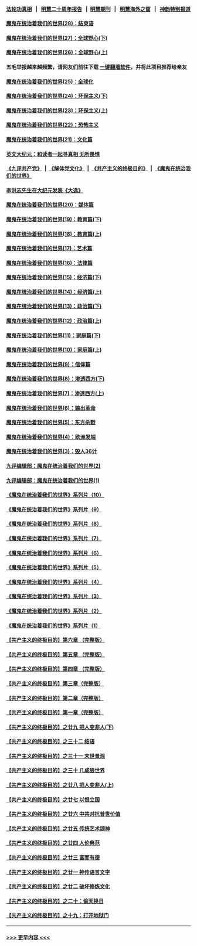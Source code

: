 #### [法轮功真相](https://github.com/gfw-breaker/truth/blob/master/README.md?t=0) &nbsp;&nbsp;|&nbsp;&nbsp; [明慧二十周年报告](https://github.com/gfw-breaker/mh-reports/blob/master/README.md?t=0) &nbsp;&nbsp;|&nbsp;&nbsp;[明慧期刊](https://github.com/gfw-breaker/mh-qikan) &nbsp;&nbsp;|&nbsp;&nbsp; [明慧海外之窗](https://github.com/gfw-breaker/mh-news/blob/master/README.md?t=0) &nbsp;&nbsp;|&nbsp;&nbsp; [神韵特别报道](https://github.com/gfw-breaker/mh-news/blob/master/shenyun.md?t=0)
#### [魔鬼在统治着我们的世界(28)：结束语](../pages/nsc422/n10936246.md?t=06281751) 
#### [魔鬼在统治着我们的世界(27)：全球野心(下)](../pages/nsc422/n10928319.md?t=06281751) 
#### [魔鬼在统治着我们的世界(26)：全球野心(上)](../pages/nsc422/n10900318.md?t=06281751) 
#### 五毛举报越来越频繁，请网友们前往下载 [一键翻墙软件](https://github.com/gfw-breaker/ssr-accounts)，并将此项目推荐给亲友
#### [魔鬼在统治着我们的世界(25)：全球化](../pages/nsc422/n10788205.md?t=06281751) 
#### [魔鬼在统治着我们的世界(24)：环保主义(下)](../pages/nsc422/n10695307.md?t=06281751) 
#### [魔鬼在统治着我们的世界(23)：环保主义(上)](../pages/nsc422/n10688613.md?t=06281751) 
#### [魔鬼在统治着我们的世界(22)：恐怖主义](../pages/nsc422/n10614727.md?t=06281751) 
#### [魔鬼在统治着我们的世界(21)：文化篇](../pages/nsc422/n10597706.md?t=06281751) 
#### [英文大纪元：和读者一起寻真相 无所畏惧](../pages/nsc422/n12542027.md?t=06281751) 
#### [《九评共产党》](https://github.com/begood0513/9ping.md/blob/master/README.md) &nbsp;|&nbsp; [《解体党文化》](../../../../jtdwh.md/blob/master/README.md)  &nbsp;|&nbsp; [《共产主义的终极目的》](../../../../gczydzjmd.md/blob/master/README.md) &nbsp;|&nbsp; [《魔鬼在统治我们的世界》](../../../../mgztzwmdsj.md/blob/master/README.md) 
#### [李洪志先生在大纪元发表《大选》](../pages/nsc422/n12534746.md?t=06281751) 
#### [魔鬼在统治着我们的世界(20)：媒体篇](../pages/nsc422/n10586579.md?t=06281751) 
#### [魔鬼在统治着我们的世界(19)：教育篇(下)](../pages/nsc422/n10564808.md?t=06281751) 
#### [魔鬼在统治着我们的世界(18)：教育篇(上)](../pages/nsc422/n10526970.md?t=06281751) 
#### [魔鬼在统治着我们的世界(17)：艺术篇](../pages/nsc422/n10499093.md?t=06281751) 
#### [魔鬼在统治着我们的世界(16)：法律篇](../pages/nsc422/n10485969.md?t=06281751) 
#### [魔鬼在统治着我们的世界(15)：经济篇(下)](../pages/nsc422/n10469975.md?t=06281751) 
#### [魔鬼在统治着我们的世界(14)：经济篇(上)](../pages/nsc422/n10457370.md?t=06281751) 
#### [魔鬼在统治着我们的世界(13)：政治篇(下)](../pages/nsc422/n10448270.md?t=06281751) 
#### [魔鬼在统治着我们的世界(12)：政治篇(上)](../pages/nsc422/n10444576.md?t=06281751) 
#### [魔鬼在统治着我们的世界(11)：家庭篇(下)](../pages/nsc422/n10440961.md?t=06281751) 
#### [魔鬼在统治着我们的世界(10)：家庭篇(上)](../pages/nsc422/n10435448.md?t=06281751) 
#### [魔鬼在统治着我们的世界(9)：信仰篇](../pages/nsc422/n10432159.md?t=06281751) 
#### [魔鬼在统治着我们的世界(8)：渗透西方(下)](../pages/nsc422/n10429603.md?t=06281751) 
#### [魔鬼在统治着我们的世界(7)：渗透西方(上)](../pages/nsc422/n10426013.md?t=06281751) 
#### [魔鬼在统治着我们的世界(6)：输出革命](../pages/nsc422/n10421536.md?t=06281751) 
#### [魔鬼在统治着我们的世界(5)：东方杀戮](../pages/nsc422/n10417707.md?t=06281751) 
#### [魔鬼在统治着我们的世界(4)：欧洲发端](../pages/nsc422/n10414890.md?t=06281751) 
#### [魔鬼在统治着我们的世界(3)：毁人36计](../pages/nsc422/n10411583.md?t=06281751) 
#### [九评编辑部：魔鬼在统治着我们的世界(2)](../pages/nsc422/n10410036.md?t=06281751) 
#### [九评编辑部：魔鬼在统治着我们的世界(1)](../pages/nsc422/n10406825.md?t=06281751) 
#### [《魔鬼在统治着我们的世界》系列片（10）](../pages/nsc422/n12292670.md?t=06281751) 
#### [《魔鬼在统治着我们的世界》系列片（9）](../pages/nsc422/n12290859.md?t=06281751) 
#### [《魔鬼在统治着我们的世界》系列片（8）](../pages/nsc422/n12287445.md?t=06281751) 
#### [《魔鬼在统治着我们的世界》系列片（7）](../pages/nsc422/n12283425.md?t=06281751) 
#### [《魔鬼在统治着我们的世界》系列片（6）](../pages/nsc422/n12282314.md?t=06281751) 
#### [《魔鬼在统治着我们的世界》系列片（5）](../pages/nsc422/n12281419.md?t=06281751) 
#### [《魔鬼在统治着我们的世界》系列片（4）](../pages/nsc422/n12274024.md?t=06281751) 
#### [《魔鬼在统治着我们的世界》系列片（3）](../pages/nsc422/n12271322.md?t=06281751) 
#### [《魔鬼在统治着我们的世界》系列片（2）](../pages/nsc422/n12269049.md?t=06281751) 
#### [《魔鬼在统治着我们的世界》系列片（1）](../pages/nsc422/n12267575.md?t=06281751) 
#### [【共产主义的终极目的】第六章 （完整版）](../pages/nsc422/n11428913.md?t=06281751) 
#### [【共产主义的终极目的】第五章 （完整版）](../pages/nsc422/n11428912.md?t=06281751) 
#### [【共产主义的终极目的】第四章 （完整版）](../pages/nsc422/n11428907.md?t=06281751) 
#### [【共产主义的终极目的】第三章（完整版）](../pages/nsc422/n11428848.md?t=06281751) 
#### [【共产主义的终极目的】第二章（完整版）](../pages/nsc422/n11428831.md?t=06281751) 
#### [【共产主义的终极目的】第一章（完整版）](../pages/nsc422/n11417651.md?t=06281751) 
#### [【共产主义的终极目的】之廿九 把人变非人(下)](../pages/nsc422/n11344140.md?t=06281751) 
#### [【共产主义的终极目的】之三十二 结语](../pages/nsc422/n11360535.md?t=06281751) 
#### [【共产主义的终极目的】之三十一 末世景观](../pages/nsc422/n11351129.md?t=06281751) 
#### [【共产主义的终极目的】之三十 几成狼世界](../pages/nsc422/n11348280.md?t=06281751) 
#### [【共产主义的终极目的】之廿八 把人变非人(上)](../pages/nsc422/n11340492.md?t=06281751) 
#### [【共产主义的终极目的】之廿七 以恨立国](../pages/nsc422/n11336944.md?t=06281751) 
#### [【共产主义的终极目的】之廿六 中共对抗普世价值](../pages/nsc422/n11324785.md?t=06281751) 
#### [【共产主义的终极目的】之廿五 传统艺术颂神](../pages/nsc422/n11296396.md?t=06281751) 
#### [【共产主义的终极目的】之廿四 人伦典范](../pages/nsc422/n11296397.md?t=06281751) 
#### [【共产主义的终极目的】之廿三 富而有德](../pages/nsc422/n11283598.md?t=06281751) 
#### [【共产主义的终极目的】之廿一 神传语言文字](../pages/nsc422/n11263265.md?t=06281751) 
#### [【共产主义的终极目的】之廿二 破坏修炼文化](../pages/nsc422/n11245728.md?t=06281751) 
#### [【共产主义的终极目的】之二十：偷天换日](../pages/nsc422/n11238846.md?t=06281751) 
#### [【共产主义的终极目的】之十九：打开地狱门](../pages/nsc422/n11206376.md?t=06281751) 

----
#### [ >>> 更早内容 <<< ](../indexes/nsc422-earlier.md)
